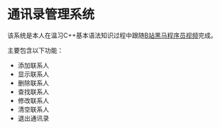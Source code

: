 # 通讯录管理系统

该系统是本人在温习C++基本语法知识过程中跟随[B站黑马程序员视频](https://www.bilibili.com/video/BV1et411b73Z?p=84&spm_id_from=pageDriver&vd_source=d9a247b832223a96fd8f8be6c1412759)完成。

主要包含以下功能：  

- 添加联系人
- 显示联系人
- 删除联系人
- 查找联系人
- 修改联系人
- 清空联系人
- 退出通讯录
